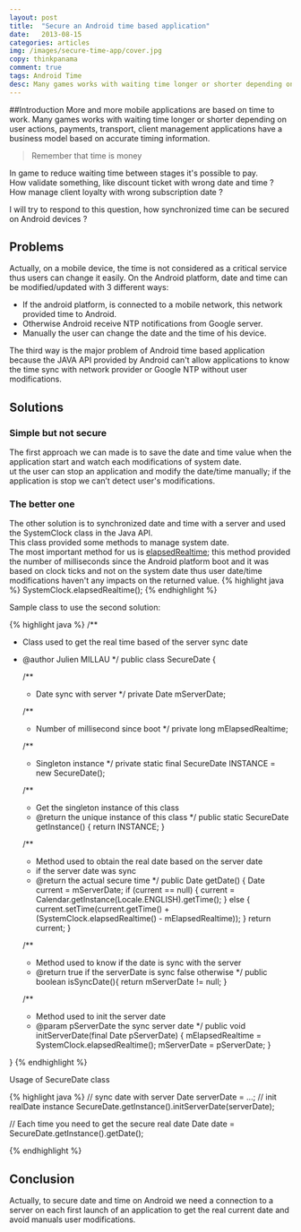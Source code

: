 ```yaml
---
layout: post
title:  "Secure an Android time based application"
date:   2013-08-15
categories: articles
img: /images/secure-time-app/cover.jpg
copy: thinkpanama
comment: true
tags: Android Time
desc: Many games works with waiting time longer or shorter depending on user actions, payments, transport, client management applications have a business model based on accurate timing information.
---
```

##Introduction
More and more mobile applications are based on time to work. 
Many games works with waiting time longer or shorter depending on user actions, payments, transport, client management applications have a business model based on accurate timing information.
> Remember that time is money

In game to reduce waiting time between stages it's possible to pay.<br/>
How validate something, like discount ticket with wrong date and time ?<br/>
How manage client loyalty with wrong subscription date ?<br/>

I will try to respond to this question, how synchronized time can be secured on Android devices ? 
## Problems

Actually, on a mobile device, the time is not considered as a critical service thus users can change it easily.
On the Android platform, date and time can be modified/updated with 3 different ways:
 
 * If the android platform, is connected to a mobile network, this network provided time to Android.
 * Otherwise Android receive NTP notifications from Google server.
 * Manually the user can change the date and the time of his device.

The third way is the major problem of Android time based application because the JAVA API provided by Android can't allow applications to know the time sync with network provider or Google NTP without user modifications.

## Solutions

### Simple but not secure
The first approach we can made is to save the date and time value when the application start and watch each modifications of system date.<br/>
 ut the user can stop an application and modify the date/time manually; if the application is stop we can’t detect user's modifications.<br/>

### The better one
The other solution is to synchronized date and time with a server and used the SystemClock class in the Java API.<br/>
This class provided some methods to manage system date.<br/>
The most important method for us is [elapsedRealtime]; this method provided the number of milliseconds since the Android platform boot and it was based on clock ticks and not on the system date thus user date/time modifications haven't any impacts on the returned value.
{% highlight java %}
SystemClock.elapsedRealtime();
{% endhighlight %}

Sample class to use the second solution: 

{% highlight java %}
/**
 * Class used to get the real time based of the server sync date
 * @author Julien MILLAU
 */
public class SecureDate {

	/**
	 *  Date sync with server
	 */
	private Date mServerDate;
	
	/**
	 * Number of millisecond since boot
	 */
	private long mElapsedRealtime;

	/**
	 * Singleton instance
	 */
	private static final SecureDate INSTANCE = new SecureDate();

	/**
	 * Get the singleton instance of this class
	 * @return the unique instance of this class
	 */
	public static SecureDate getInstance() {
		return INSTANCE;
	}

	/**
	 * Method used to obtain the real date based on the server date
	 * if the server date was sync
	 * @return the actual secure time
	 */
	public Date getDate() {
		Date current = mServerDate;
		if (current == null) {
			current = Calendar.getInstance(Locale.ENGLISH).getTime();
		} else {
			current.setTime(current.getTime() 
					+ (SystemClock.elapsedRealtime() - mElapsedRealtime));
		}
		return current;
	}
	
	/**
	 * Method used to know if the date is sync with the server
	 * @return true if the serverDate is sync false otherwise
	 */
	public boolean isSyncDate(){
		return mServerDate != null;
	}

	/**
	 * Method used to init the server date
	 * @param pServerDate the sync server date
	 */
	public void initServerDate(final Date pServerDate) {
		mElapsedRealtime = SystemClock.elapsedRealtime();
		mServerDate = pServerDate;
	}

}
{% endhighlight %}

Usage of SecureDate class

{% highlight java %}
// sync date with server
Date serverDate = ...;
// init realDate instance
SecureDate.getInstance().initServerDate(serverDate);

// Each time you need to get the secure real date
Date date = SecureDate.getInstance().getDate();

{% endhighlight %}

## Conclusion

Actually, to secure date and time on Android we need a connection to a server on each first launch of an application to get the real current date and avoid manuals user modifications.


[elapsedRealtime]: http://developer.android.com/reference/android/os/SystemClock.html#elapsedRealtime() "Android developer"